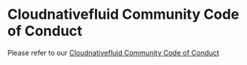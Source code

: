 # Cloudnativefluid Community Code of Conduct

Please refer to our [Cloudnativefluid Community Code of Conduct](https://git.k8s.io/community/code-of-conduct.md)

